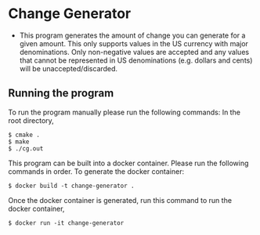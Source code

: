 # Change Generator
- This program generates the amount of change you can generate for a given amount. This only supports values in the US currency with major denominations. Only non-negative values are accepted and any values that cannot be represented in US denominations (e.g. dollars and cents) will be unaccepted/discarded.

## Running the program
To run the program manually please run the following commands:
In the root directory,
```
$ cmake .
$ make
$ ./cg.out
```

This program can be built into a docker container.
Please run the following commands in order.
To generate the docker container:
```
$ docker build -t change-generator .
```

Once the docker container is generated, run this command to run the docker container,
```
$ docker run -it change-generator
```